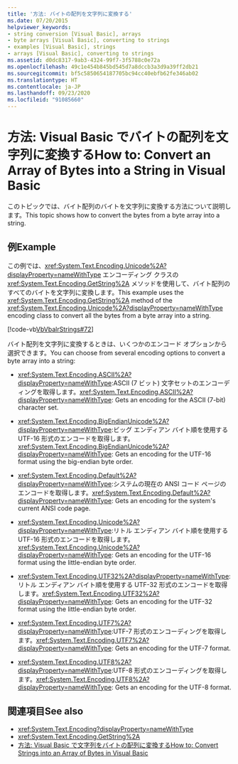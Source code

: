 ```yaml
---
title: '方法: バイトの配列を文字列に変換する'
ms.date: 07/20/2015
helpviewer_keywords:
- string conversion [Visual Basic], arrays
- byte arrays [Visual Basic], converting to strings
- examples [Visual Basic], strings
- arrays [Visual Basic], converting to strings
ms.assetid: d0dc8317-9ab3-4324-99f7-3f5788c0e72a
ms.openlocfilehash: 49c1e454b845bd545d7a8dccb3a3d9a39ff2db21
ms.sourcegitcommit: bf5c5850654187705bc94cc40ebfb62fe346ab02
ms.translationtype: HT
ms.contentlocale: ja-JP
ms.lasthandoff: 09/23/2020
ms.locfileid: "91085660"
---
```

# <a name="how-to-convert-an-array-of-bytes-into-a-string-in-visual-basic"></a><span data-ttu-id="04500-102">方法: Visual Basic でバイトの配列を文字列に変換する</span><span class="sxs-lookup"><span data-stu-id="04500-102">How to: Convert an Array of Bytes into a String in Visual Basic</span></span>

<span data-ttu-id="04500-103">このトピックでは、バイト配列のバイトを文字列に変換する方法について説明します。</span><span class="sxs-lookup"><span data-stu-id="04500-103">This topic shows how to convert the bytes from a byte array into a string.</span></span>  
  
## <a name="example"></a><span data-ttu-id="04500-104">例</span><span class="sxs-lookup"><span data-stu-id="04500-104">Example</span></span>  

 <span data-ttu-id="04500-105">この例では、<xref:System.Text.Encoding.Unicode%2A?displayProperty=nameWithType> エンコーディング クラスの <xref:System.Text.Encoding.GetString%2A> メソッドを使用して、バイト配列のすべてのバイトを文字列に変換します。</span><span class="sxs-lookup"><span data-stu-id="04500-105">This example uses the <xref:System.Text.Encoding.GetString%2A> method of the <xref:System.Text.Encoding.Unicode%2A?displayProperty=nameWithType> encoding class to convert all the bytes from a byte array into a string.</span></span>  
  
 [!code-vb[VbVbalrStrings#72](~/samples/snippets/visualbasic/VS_Snippets_VBCSharp/VbVbalrStrings/VB/Class2.vb#72)]  
  
 <span data-ttu-id="04500-106">バイト配列を文字列に変換するときは、いくつかのエンコード オプションから選択できます。</span><span class="sxs-lookup"><span data-stu-id="04500-106">You can choose from several encoding options to convert a byte array into a string:</span></span>  
  
- <span data-ttu-id="04500-107"><xref:System.Text.Encoding.ASCII%2A?displayProperty=nameWithType>:ASCII (7 ビット) 文字セットのエンコーディングを取得します。</span><span class="sxs-lookup"><span data-stu-id="04500-107"><xref:System.Text.Encoding.ASCII%2A?displayProperty=nameWithType>: Gets an encoding for the ASCII (7-bit) character set.</span></span>  
  
- <span data-ttu-id="04500-108"><xref:System.Text.Encoding.BigEndianUnicode%2A?displayProperty=nameWithType>:ビッグ エンディアン バイト順を使用する UTF-16 形式のエンコードを取得します。</span><span class="sxs-lookup"><span data-stu-id="04500-108"><xref:System.Text.Encoding.BigEndianUnicode%2A?displayProperty=nameWithType>: Gets an encoding for the UTF-16 format using the big-endian byte order.</span></span>  
  
- <span data-ttu-id="04500-109"><xref:System.Text.Encoding.Default%2A?displayProperty=nameWithType>:システムの現在の ANSI コード ページのエンコードを取得します。</span><span class="sxs-lookup"><span data-stu-id="04500-109"><xref:System.Text.Encoding.Default%2A?displayProperty=nameWithType>: Gets an encoding for the system's current ANSI code page.</span></span>  
  
- <span data-ttu-id="04500-110"><xref:System.Text.Encoding.Unicode%2A?displayProperty=nameWithType>:リトル エンディアン バイト順を使用する UTF-16 形式のエンコードを取得します。</span><span class="sxs-lookup"><span data-stu-id="04500-110"><xref:System.Text.Encoding.Unicode%2A?displayProperty=nameWithType>: Gets an encoding for the UTF-16 format using the little-endian byte order.</span></span>  
  
- <span data-ttu-id="04500-111"><xref:System.Text.Encoding.UTF32%2A?displayProperty=nameWithType>:リトル エンディアン バイト順を使用する UTF-32 形式のエンコードを取得します。</span><span class="sxs-lookup"><span data-stu-id="04500-111"><xref:System.Text.Encoding.UTF32%2A?displayProperty=nameWithType>: Gets an encoding for the UTF-32 format using the little-endian byte order.</span></span>  
  
- <span data-ttu-id="04500-112"><xref:System.Text.Encoding.UTF7%2A?displayProperty=nameWithType>:UTF-7 形式のエンコーディングを取得します。</span><span class="sxs-lookup"><span data-stu-id="04500-112"><xref:System.Text.Encoding.UTF7%2A?displayProperty=nameWithType>: Gets an encoding for the UTF-7 format.</span></span>  
  
- <span data-ttu-id="04500-113"><xref:System.Text.Encoding.UTF8%2A?displayProperty=nameWithType>:UTF-8 形式のエンコーディングを取得します。</span><span class="sxs-lookup"><span data-stu-id="04500-113"><xref:System.Text.Encoding.UTF8%2A?displayProperty=nameWithType>: Gets an encoding for the UTF-8 format.</span></span>  
  
## <a name="see-also"></a><span data-ttu-id="04500-114">関連項目</span><span class="sxs-lookup"><span data-stu-id="04500-114">See also</span></span>

- <xref:System.Text.Encoding?displayProperty=nameWithType>
- <xref:System.Text.Encoding.GetString%2A>
- [<span data-ttu-id="04500-115">方法: Visual Basic で文字列をバイトの配列に変換する</span><span class="sxs-lookup"><span data-stu-id="04500-115">How to: Convert Strings into an Array of Bytes in Visual Basic</span></span>](how-to-convert-strings-into-an-array-of-bytes.md)
